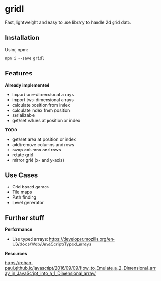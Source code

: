 # gridl

Fast, lightweight and easy to use library to handle 2d grid data.

## Installation

Using npm:

`npm i --save gridl`

## Features

**Already implemented**

* import one-dimensional arrays
* import two-dimensional arrays
* calculate position from index
* calculate index from position
* serializable
* get/set values at position or index

**TODO**

* get/set area at position or index
* add/remove columns and rows
* swap columns and rows
* rotate grid
* mirror grid (x- and y-axis)

## Use Cases

* Grid based games
* Tile maps
* Path finding
* Level generator

## Further stuff

**Performance**

* Use typed arrays: https://developer.mozilla.org/en-US/docs/Web/JavaScript/Typed_arrays

**Resources**

https://rohan-paul.github.io/javascript/2016/09/09/How_to_Emulate_a_2_Dimensional_array_in_JavaScript_into_a_1_Dimensional_array/
